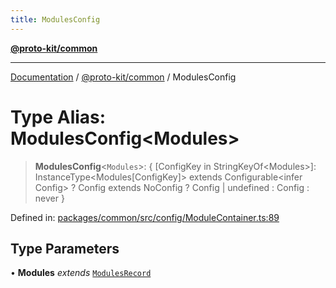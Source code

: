 ```yaml
---
title: ModulesConfig
---
```


[**@proto-kit/common**](../README.md)

***

[Documentation](../../../README.md) / [@proto-kit/common](../README.md) / ModulesConfig

# Type Alias: ModulesConfig\<Modules\>

> **ModulesConfig**\<`Modules`\>: \{ \[ConfigKey in StringKeyOf\<Modules\>\]: InstanceType\<Modules\[ConfigKey\]\> extends Configurable\<infer Config\> ? Config extends NoConfig ? Config \| undefined : Config : never \}

Defined in: [packages/common/src/config/ModuleContainer.ts:89](https://github.com/proto-kit/framework/blob/4d6b3b6da51b3edee0fbf25ce72c1f59ec61e891/packages/common/src/config/ModuleContainer.ts#L89)

## Type Parameters

• **Modules** *extends* [`ModulesRecord`](../interfaces/ModulesRecord.md)
